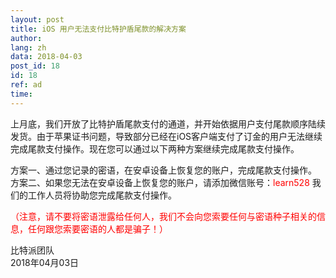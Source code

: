 ```yaml
---
layout: post
title: iOS 用户无法支付比特护盾尾款的解决方案
author: 
lang: zh
data: 2018-04-03
post_id: 18
id: 18
ref: ad
time: 
---
```



上月底，我们开放了比特护盾尾款支付的通道，并开始依据用户支付尾款顺序陆续发货。由于苹果证书问题，导致部分已经在iOS客户端支付了订金的用户无法继续完成尾款支付操作。现在您可以通过以下两种方案继续完成尾款支付操作。


方案一、通过您记录的密语，在安卓设备上恢复您的账户，完成尾款支付操作。<br/>
方案二、如果您无法在安卓设备上恢复您的账户，请添加微信账号：<span style="color:red">learn528</span> 我们的工作人员将协助您完成尾款支付操作。<br/>


<span style="color:red">（注意，请不要将密语泄露给任何人，我们不会向您索要任何与密语种子相关的信息，任何跟您索要密语的人都是骗子！）</span>


比特派团队<br/>
2018年04月03日